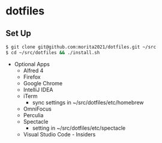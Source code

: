 # dotfiles

## Set Up
```sh
$ git clone git@github.com:morita2021/dotfiles.git ~/src
$ cd ~/src/dotfiles && ./install.sh
```

- Optional Apps
  - Alfred 4
  - Firefox
  - Google Chrome
  - IntelliJ IDEA
  - iTerm
    - sync settings in ~/src/dotfiles/etc/homebrew
  - OmniFocus
  - Perculia
  - Spectacle
    - setting in ~/src/dotfiles/etc/spectacle
  - Visual Studio Code - Insiders
